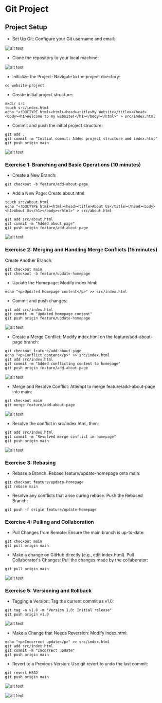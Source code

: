 # Git Project
## Project Setup
-   Set Up Git: Configure your Git username and email:

![alt text](day2-pics-1/img.png)

-   Clone the repository to your local machine:

![alt text](day2-pics-1/img2.png)

-   Initialize the Project:
Navigate to the project directory:

```
cd website-project
```
-   Create initial project structure:

```
mkdir src
touch src/index.html
echo "<!DOCTYPE html><html><head><title>My Website</title></head><body><h1>Welcome to my website!</h1></body></html>" > src/index.html

```

-   Commit and push the initial project structure:

```
git add .
git commit -m "Initial commit: Added project structure and index.html"
git push origin main

```
![alt text](day2-pics-1/image.png)

### Exercise 1: Branching and Basic Operations (10 minutes)
-   Create a New Branch:
```
git checkout -b feature/add-about-page
```
-   Add a New Page:
Create about.html:
```
touch src/about.html
echo "<!DOCTYPE html><html><head><title>About Us</title></head><body><h1>About Us</h1></body></html>" > src/about.html
```
```
git add src/about.html
git commit -m "Added about page"
git push origin feature/add-about-page
```

![alt text](day2-pics-1/image-1.png)

### Exercise 2: Merging and Handling Merge Conflicts (15 minutes)
Create Another Branch:

```
git checkout main
git checkout -b feature/update-homepage
```
-   Update the Homepage:
Modify index.html:
```
echo "<p>Updated homepage content</p>" >> src/index.html
```
-   Commit and push changes:
```
git add src/index.html
git commit -m "Updated homepage content"
git push origin feature/update-homepage
```
![alt text](day2-pics-1/image-2.png)

-   Create a Merge Conflict:
Modify index.html on the feature/add-about-page branch:

```
git checkout feature/add-about-page
echo "<p>Conflict content</p>" >> src/index.html
git add src/index.html
git commit -m "Added conflicting content to homepage"
git push origin feature/add-about-page
```
![alt text](day2-pics-1/image-3.png)

-   Merge and Resolve Conflict:
Attempt to merge feature/add-about-page into main:

```
git checkout main
git merge feature/add-about-page
```

![alt text](day2-pics-1/image-4.png)

-   Resolve the conflict in src/index.html, then:

```
git add src/index.html
git commit -m "Resolved merge conflict in homepage"
git push origin main
```
![alt text](day2-pics-1/image-5.png)

### Exercise 3: Rebasing 

-   Rebase a Branch:
Rebase feature/update-homepage onto main:

```
git checkout feature/update-homepage
git rebase main
```

-   Resolve any conflicts that arise during rebase.
Push the Rebased Branch:

```
git push -f origin feature/update-homepage
```

### Exercise 4: Pulling and Collaboration 
-   Pull Changes from Remote:
Ensure the main branch is up-to-date:

```
git checkout main
git pull origin main
```
-   Make a change on GitHub directly (e.g., edit index.html).
Pull Collaborator's Changes:
Pull the changes made by the collaborator:

```
git pull origin main
```

![alt text](day2-pics-1/image-6.png)

### Exercise 5: Versioning and Rollback 

-   Tagging a Version:
Tag the current commit as v1.0:

```
git tag -a v1.0 -m "Version 1.0: Initial release"
git push origin v1.0
```
![alt text](day2-pics-1/image-7.png)

-   Make a Change that Needs Reversion:
Modify index.html:

```
echo "<p>Incorrect update</p>" >> src/index.html
git add src/index.html
git commit -m "Incorrect update"
git push origin main
```

-   Revert to a Previous Version:
Use git revert to undo the last commit:

```
git revert HEAD
git push origin main
```
![alt text](day2-pics-1/image-8.png)

![alt text](day2-pics-1/image-9.png)